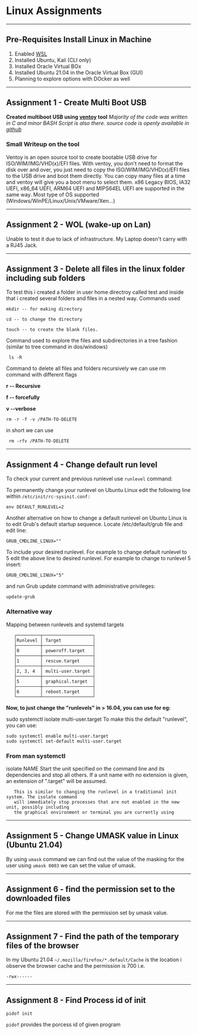 # Linux Assignments
---

## Pre-Requisites Install Linux in Machine


1. Enabled [WSL](https://docs.microsoft.com/en-us/windows/wsl/install-win10#step-4---download-the-linux-kernel-update-package)
2. Installed Ubuntu, Kali (CLI only)
3. Installed Oracle Virtual BOx
4. Installed Ubuntu 21.04 in the Oracle Virtual Box (GUI)
5. Planning to explore options with DOcker as well


---

## Assignment 1 - Create Multi Boot USB
**Created multiboot USB using [ventoy](www.ventoy.net) tool**
*Majority of the code was written in C and minor BASH Script is also there. source code is openly available in [github](https://github.com/ventoy/Ventoy)*
### Small Writeup on the tool
Ventoy is an open source tool to create bootable USB drive for ISO/WIM/IMG/VHD(x)/EFI files.
With ventoy, you don't need to format the disk over and over, you just need to copy the ISO/WIM/IMG/VHD(x)/EFI files to the USB drive and boot them directly.
You can copy many files at a time and ventoy will give you a boot menu to select them.
x86 Legacy BIOS, IA32 UEFI, x86_64 UEFI, ARM64 UEFI and MIPS64EL UEFI are supported in the same way.
Most type of OS supported (Windows/WinPE/Linux/Unix/VMware/Xen...)

---

## Assignment 2 - WOL (wake-up on Lan)
Unable to test it due to lack of infrastructure. My Laptop doesn't carry with a RJ45 Jack.

---

## Assignment 3 - Delete all files in the linux folder including sub folders
To test this i created a folder in user home directroy called test and inside that i created several folders and files in a nested way. 
Commands used 

` mkdir -- for making directory `

` cd -- to change the directory `

` touch -- to create the blank files. `

Command used to explore the files and subdirectories in a tree fashion (similar to tree command in dos/windows)

` ls -R`

Command to delete all files and folders recursively we can use rm command with different flags

**r -- Recursive**

**f -- forcefully**

**v --verbose**

` rm -r -f -v /PATH-TO-DELETE `

in short we can use 

` rm -rfv /PATH-TO-DELETE`

---

## Assignment 4 - Change default run level

To check your current and previous runlevel use `runlevel` command:

To permanently change your runlevel on Ubuntu Linux edit the following line within `/etc/init/rc-sysinit.conf:`

`env DEFAULT_RUNLEVEL=2`

Another alternative on how to change a default runlevel on Ubuntu Linux is to edit Grub's default startup sequence. Locate /etc/default/grub file and edit line:

`GRUB_CMDLINE_LINUX=""`

To include your desired runlevel. For example to change default runlevel to 5 edit the above line to desired runlevel. For example to change to runlevel 5 insert:

`GRUB_CMDLINE_LINUX="5"`

and run Grub update command with administrative privileges:

`update-grub`

### Alternative way
Mapping between runlevels and systemd targets
```
   ┌─────────┬───────────────────┐
   │Runlevel │ Target            │
   ├─────────┼───────────────────┤
   │0        │ poweroff.target   │
   ├─────────┼───────────────────┤
   │1        │ rescue.target     │
   ├─────────┼───────────────────┤
   │2, 3, 4  │ multi-user.target │
   ├─────────┼───────────────────┤
   │5        │ graphical.target  │
   ├─────────┼───────────────────┤
   │6        │ reboot.target     │
   └─────────┴───────────────────┘
 ```  
**Now, to just change the "runlevels" in > 16.04, you can use for eg:**

sudo systemctl isolate multi-user.target
To make this the default "runlevel", you can use:
```
sudo systemctl enable multi-user.target
sudo systemctl set-default multi-user.target

```
### From man systemctl

   isolate NAME
       Start the unit specified on the command line and its dependencies and stop all others. If
       a unit name with no extension is given, an extension of ".target" will be assumed.

       This is similar to changing the runlevel in a traditional init system. The isolate command
       will immediately stop processes that are not enabled in the new unit, possibly including
       the graphical environment or terminal you are currently using

---

## Assignment 5 - Change UMASK value in Linux (Ubuntu 21.04)
By using `umask` command we can find out the value of the masking for the user
using `umask 0003` we can set the value of umask. 

---

## Assignment 6 - find the permission set to the downloaded files
For me the files are stored with the permission set by umask value. 

---

## Assignment 7 - Find the path of the temporary files of the browser
In my Ubuntu 21.04 `~/.mozilla/firefox/*.default/Cache` is the location i observe the browser cache and the permission is 700 i.e. 

`-rwx------`

---
## Assignment 8 - Find Process id of init
```
pidof init

```

`pidof` provides the porcess id of given program 


